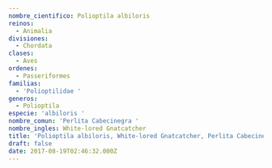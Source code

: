 ```yaml
---
nombre_cientifico: Polioptila albiloris
reinos:
  - Animalia
divisiones:
  - Chordata
clases:
  - Aves
ordenes:
  - Passeriformes
familias:
  - 'Polioptilidae '
generos:
  - Polioptila
especie: 'albiloris '
nombre_comun: 'Perlita Cabecinegra '
nombre_ingles: White-lored Gnatcatcher
title: 'Polioptila albiloris, White-lored Gnatcatcher, Perlita Cabecinegra '
draft: false
date: 2017-08-19T02:46:32.000Z
---
```



